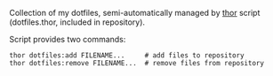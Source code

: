 Collection of my dotfiles, semi-automatically managed by
[thor](https://github.com/wycats/thor) script (dotfiles.thor, included in
repository).

Script provides two commands:

```
thor dotfiles:add FILENAME...     # add files to repository
thor dotfiles:remove FILENAME...  # remove files from repository
```
